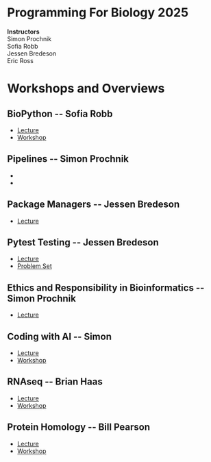 # Programming For Biology 2025

__Instructors__  
Simon Prochnik  
Sofia Robb   
Jessen Bredeson  
Eric Ross  

# Workshops and Overviews

## BioPython -- Sofia Robb
  - [Lecture](BioPython/biopython.md)
  - [Workshop](BioPython)

## Pipelines -- Simon Prochnik
  - []()
  - []()

## Package Managers  -- Jessen Bredeson
  - [Lecture](../lectures/mamba.md)

## Pytest Testing  -- Jessen Bredeson
  - [Lecture](../lectures/testing.md)
  - [Problem Set](../problemsets/testing_problemset.md)

## Ethics and Responsibility in Bioinformatics -- Simon Prochnik
  - [Lecture]()

## Coding with AI -- Simon
  - [Lecture]()
  - [Workshop]()

## RNAseq -- Brian Haas
  - [Lecture](https://github.com/trinityrnaseq/CSHLProgForBio/blob/main/rnaseq_slides_PFB2023.pdf)
  - [Workshop](RNAseq)

## Protein Homology -- Bill Pearson
  - [Lecture]()
  - [Workshop]()
